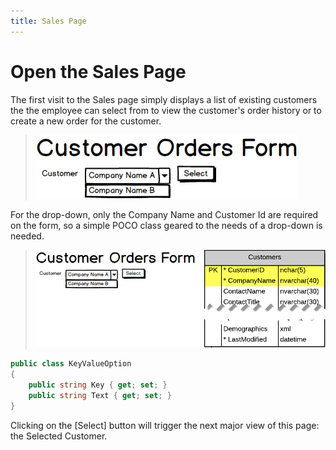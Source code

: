 ```yaml
---
title: Sales Page
---
```

# Open the Sales Page

The first visit to the Sales page simply displays a list of existing customers the the employee can select from to view the customer's order history or to create a new order for the customer.

> ![Sales Page - First Visit](./images/First-Visit.png)

For the drop-down, only the Company Name and Customer Id are required on the form, so a simple POCO class geared to the needs of a drop-down is needed.

> ![Sales Page - Data Query for First Visit](./images/Query-First-Visit.png)

```csharp
public class KeyValueOption
{
    public string Key { get; set; }
    public string Text { get; set; }
}
```

Clicking on the [Select] button will trigger the next major view of this page: the Selected Customer.
